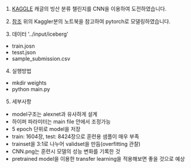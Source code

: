 1. [KAGGLE](https://www.kaggle.com/c/statoil-iceberg-classifier-challenge)
캐글의 빙산 분류 챌린지를 CNN을 이용하여 도전하였습니다.

2. [참조](https://www.kaggle.com/code/devm2024/keras-model-for-beginners-0-210-on-lb-eda-r-d/notebook)
위의 Kaggler분의 노트북을 참고하여 pytorch로 모댈링하였습니다.

3. 데이터
'../input/iceberg'
- train.josn
- tesst.json
- sample_submission.csv

4. 실행방법
- mkdir weights
- python main.py

5. 세부사항
- model구조는 alexnet과 유사하게 설계
- 하이퍼 파라미터는 main file 안에서 조정가능
- 5 epoch 단위로 model을 저장
- train: 1604장, test: 8424장으로 훈련용 샘플이 매우 부족
- trainset을 3:1로 나누어 validset을 만듬(overfitting 관찰)
- CNN.png는 훈련시 모델의 성능 변화를 기록한 것
- pretrained model을 이용한 transfer learning을 적용해보면 좋을 것으로 예상
